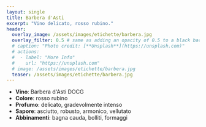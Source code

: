 ```yaml
---
layout: single
title: Barbera d'Asti 
excerpt: "Vino delicato, rosso rubino."
header:
  overlay_image: /assets/images/etichette/barbera.jpg
  overlay_filter: 0.5 # same as adding an opacity of 0.5 to a black background
  # caption: "Photo credit: [**Unsplash**](https://unsplash.com)"
  # actions:
  #  - label: "More Info"
  #    url: "https://unsplash.com"
  # image: /assets/images/etichette/barbera.jpg
  teaser: /assets/images/etichette/barbera.jpg
---
```

- **Vino**: Barbera d'Asti DOCG
- **Colore**: rosso rubino
- **Profumo**: delicato, gradevolmente intenso 
- **Sapore**: asciutto, robusto, armonico, vellutato
- **Abbinamenti**: bagna cauda, bolliti, formaggi
